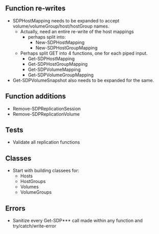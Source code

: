 ## Function re-writes

- SDPHostMapping needs to be expanded to accept volume/volumeGroup/host/hostGroup names. 
    - Actually, need an entire re-write of the host mappings
        - perhaps split into:
            - New-SDPHostMapping 
            - New-SDPHostGroupMapping
    - Perhaps split GET into 4 functions, one for each piped input. 
        - Get-SDPHostMapping
        - Get-SDPHostGroupMapping
        - Get-SDPVolumeMapping
        - Get-SDPVolumeGroupMapping
- Get-SDPVolumeSnapshot also needs to be expanded for the same.

## Function additions

- Remove-SDPReplicationSession
- Remove-SDPReplicationVolume

## Tests

- Validate all replication functions


## Classes

- Start with building classees for:
    - Hosts
    - HostGroups
    - Volumes
    - VolumeGroups

## Errors

- Sanitize every Get-SDP*** call made within any function and try/catch/write-error 
